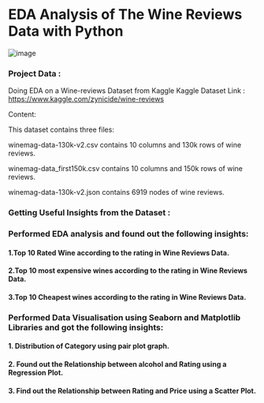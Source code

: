 # EDA Analysis of The Wine Reviews Data with Python

![image](https://github.com/gautam2000/Wine-Reviews-Data-EDA-Project/assets/32203981/5cf116b4-b4b1-4956-9bd6-312b9fac32a5)



### Project Data :
Doing EDA on a Wine-reviews Dataset from Kaggle
Kaggle Dataset Link : https://www.kaggle.com/zynicide/wine-reviews

Content:

This dataset contains three files:

winemag-data-130k-v2.csv contains 10 columns and 130k rows of wine reviews.

winemag-data_first150k.csv contains 10 columns and 150k rows of wine reviews.

winemag-data-130k-v2.json contains 6919 nodes of wine reviews.

### Getting Useful Insights from the Dataset :
### Performed EDA analysis and found out the following insights:

#### 1.Top 10 Rated Wine according to the rating in Wine Reviews Data.
#### 2.Top 10 most expensive wines according to the rating in Wine Reviews Data.
#### 3.Top 10 Cheapest wines according to the rating in Wine Reviews Data.

### Performed Data Visualisation using Seaborn and Matplotlib Libraries  and got the following insights:

#### 1. Distribution of Category using pair plot graph.
#### 2. Found out the Relationship between alcohol and Rating using a  Regression Plot.
#### 3. Find out the Relationship between Rating and Price using a Scatter Plot.





